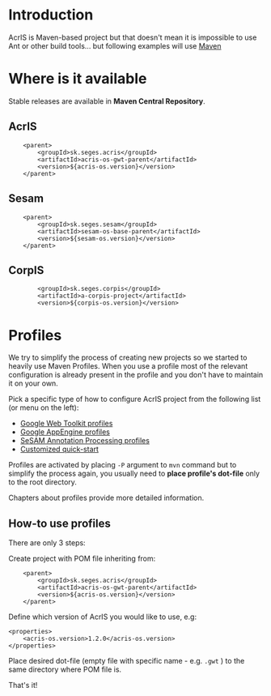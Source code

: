 # Introduction #

AcrIS is Maven-based project but that doesn't mean it is impossible to use Ant or other build tools... but following examples will use [Maven](http://maven.apache.org)

# Where is it available #

Stable releases are available in **Maven Central Repository**.

## AcrIS ##

```
	<parent>
		<groupId>sk.seges.acris</groupId>
		<artifactId>acris-os-gwt-parent</artifactId>
		<version>${acris-os.version}</version>
	</parent>
```


## Sesam ##

```
	<parent>
		<groupId>sk.seges.sesam</groupId>
		<artifactId>sesam-os-base-parent</artifactId>
		<version>${sesam-os.version}</version>
	</parent>
```

## CorpIS ##

```
		<groupId>sk.seges.corpis</groupId>
		<artifactId>a-corpis-project</artifactId>
		<version>${corpis-os.version}</version>
```


# Profiles #

We try to simplify the process of creating new projects so we started to heavily use Maven Profiles. When you use a profile most of the relevant configuration is already present in the profile and you don't have to maintain it on your own.

Pick a specific type of how to configure AcrIS project from the following list (or menu on the left):

  * [Google Web Toolkit profiles](ProfilesWebToolkit.md)
  * [Google AppEngine profiles](ProfilesAppEngine.md)
  * [SeSAM Annotation Processing profiles](ProfilesAnnotationProcessing.md)
  * [Customized quick-start](QuickStartCustomized.md)

Profiles are activated by placing `-P` argument to `mvn` command but to simplify the process again, you usually need to **place profile's dot-file** only to the root directory.

Chapters about profiles provide more detailed information.

## How-to use profiles ##

There are only 3 steps:

Create project with POM file inheriting from:

```
	<parent>
		<groupId>sk.seges.acris</groupId>
		<artifactId>acris-os-gwt-parent</artifactId>
		<version>${acris-os.version}</version>
	</parent>
```

Define which version of AcrIS you would like to use, e.g:

```
<properties>
	<acris-os.version>1.2.0</acris-os.version>
</properties>
```

Place desired dot-file (empty file with specific name - e.g. `.gwt` ) to the same directory where POM file is.

That's it!